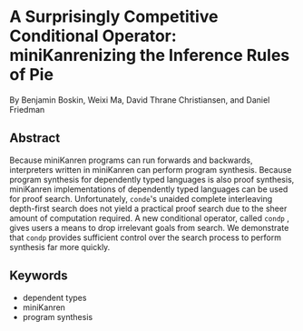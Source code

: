# A Surprisingly Competitive Conditional Operator: miniKanrenizing the Inference Rules of Pie

By Benjamin Boskin, Weixi Ma, David Thrane Christiansen, and Daniel Friedman

## Abstract

Because miniKanren programs can run forwards and backwards,
interpreters written in miniKanren can perform program
synthesis. Because program synthesis for dependently typed languages
is also proof synthesis, miniKanren implementations of dependently
typed languages can be used for proof search. Unfortunately, `conde`'s
unaided complete interleaving depth-first search does not yield a
practical proof search due to the sheer amount of computation
required. A new conditional operator, called `condp` , gives users a
means to drop irrelevant goals from search. We demonstrate that
`condp` provides sufficient control over the search process to perform
synthesis far more quickly.

## Keywords

- dependent types
- miniKanren
- program synthesis
